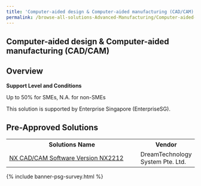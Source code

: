 ```yaml
---
title: 'Computer-aided design & Computer-aided manufacturing (CAD/CAM)'
permalink: /browse-all-solutions-Advanced-Manufacturing/Computer-aided-design-Computer-aided-manufacturing--CAD-CAM-
---
```


## Computer-aided design & Computer-aided manufacturing (CAD/CAM)
## Overview

**Support Level and Conditions**

Up to 50% for SMEs, N.A. for non-SMEs

This solution is supported by Enterprise Singapore (EnterpriseSG).

## Pre-Approved Solutions

<table>
<tr>
<th style='width: auto;'><b>Solutions Name</b></th>
<th style='width: 30%;'><b>Vendor</b></th>
</tr>
<tr>
<td><a href='/productivity-solutions-grant/solutionrepo/201537419Z-NX-CADCAM-Softwr-v-NX2212-G' target='_blank'>NX CAD/CAM Software Version NX2212</a><br></td>
<td>DreamTechnology System Pte. Ltd.</td>
</tr>
</table>

{% include banner-psg-survey.html %}
